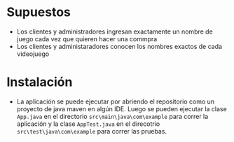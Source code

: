 # Supuestos
- Los clientes y administradores ingresan exactamente un nombre de juego cada vez que quieren hacer una commpra
- Los clientes y administaradores conocen los nombres exactos de cada videojuego

# Instalación
- La aplicación se puede ejecutar por abriendo el repositorio como un proyecto de java maven en algún IDE. Luego se pueden ejecutar la clase `App.java` en el directorio `src\main\java\com\example` para correr la aplicación y la clase `AppTest.java` en el direcotrio `src\test\java\com\example` para correr las pruebas.
